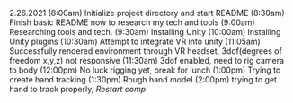 2.26.2021
(8:00am) Initialize project directory and start README
(8:30am) Finish basic README now to research my tech and tools
(9:00am) Researching tools and tech.
(9:30am) Installing Unity 
(10:00am) Installing Unity plugins 
(10:30am) Attempt to integrate VR into unity 
(11:05am) Successfully rendered environment through VR headset, 3dof(degrees of freedom x,y,z) not responsive
(11:30am) 3dof enabled, need to rig camera to body
(12:00pm) No luck rigging yet, break for lunch
(1:00pm) Trying to create hand tracking
(1:30pm) Rough hand model
(2:00pm) trying to get hand to track properly, *Restart comp*
